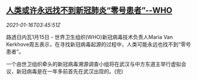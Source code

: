 <!--1610769330000-->
[人类或许永远找不到新冠肺炎“零号患者”--WHO](https://cn.reuters.com/article/who-covid-origin-0116-idCNKBS29L03G)
------

<div><i>2021-01-16T03:45:51Z</i></div><p>路透日内瓦1月15日 - 世界卫生组织(WHO)新冠病毒技术负责人Maria Van Kerkhove周五表示，在寻找新冠病毒起源的过程中，人类可能永远也找不到“零号患者”。</p><p>一个由世卫组织牵头的新冠病毒溯源调查小组将在武汉与中方东道主举行虚拟会议，新冠病毒是在一年多前首先在武汉出现的。(完)</p>
